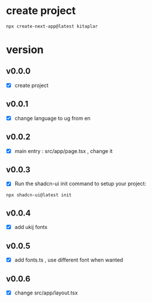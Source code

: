 # create project

```bash
npx create-next-app@latest kitaplar
```

# version

## v0.0.0

- [x] create project

## v0.0.1

- [x] change language to ug from en

## v0.0.2

- [x] main entry : src/app/page.tsx , change it

## v0.0.3

- [x] Run the shadcn-ui init command to setup your project:

```bash
npx shadcn-ui@latest init
```

## v0.0.4

- [x] add ukij fonts

## v0.0.5

- [x] add fonts.ts , use different font when wanted

## v0.0.6

- [x] change src/app/layout.tsx
